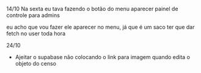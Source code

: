 14/10
Na sexta eu tava fazendo o botão do menu aparecer painel de controle para admins

eu acho que vou fazer ele aparecer no menu, já que é um saco ter que dar fetch no user toda hora

24/10
- Ajeitar o supabase não colocando o link para imagem quando edita o objeto do censo
